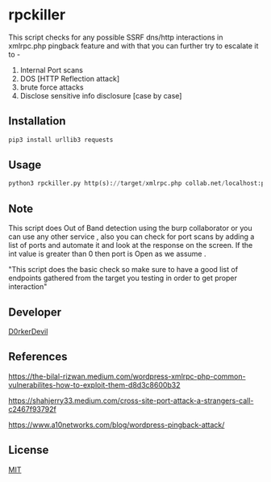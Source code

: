 
# rpckiller

This script checks for any possible SSRF dns/http interactions in xmlrpc.php pingback feature and with that you can  further try to escalate it to -

1. Internal Port scans 
2. DOS [HTTP Reflection attack]
3. brute force attacks
4. Disclose sensitive info disclosure [case by case]


## Installation


```bash
pip3 install urllib3 requests
```

## Usage

```python
python3 rpckiller.py http(s)://target/xmlrpc.php collab.net/localhost:port '/endpoint/'
```

## Note

This script does Out of Band detection using the burp collaborator or you can use any other service , also you can check for port scans by adding a list of ports and automate it and look at the response on the screen. If the int value is greater than 0 then port is Open as we assume .

"This script does the basic check so make sure to have a good list of endpoints gathered from the target you testing in order to get proper interaction"

## Developer
[D0rkerDevil](https://twitter.com/D0rkerDevil)

## References
https://the-bilal-rizwan.medium.com/wordpress-xmlrpc-php-common-vulnerabilites-how-to-exploit-them-d8d3c8600b32

https://shahjerry33.medium.com/cross-site-port-attack-a-strangers-call-c2467f93792f

https://www.a10networks.com/blog/wordpress-pingback-attack/

## License
[MIT](https://choosealicense.com/licenses/mit/)
